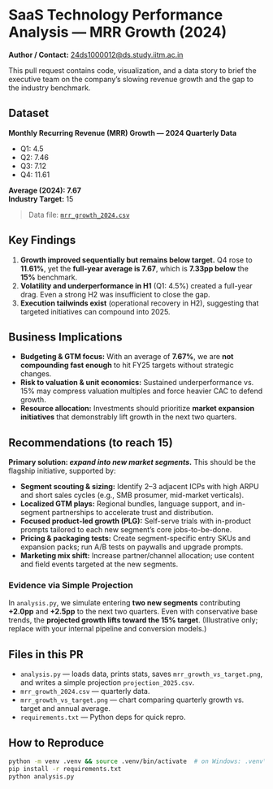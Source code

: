 # SaaS Technology Performance Analysis — MRR Growth (2024)

**Author / Contact:** 24ds1000012@ds.study.iitm.ac.in

This pull request contains code, visualization, and a data story to brief the executive team on the company’s slowing revenue growth and the gap to the industry benchmark.

## Dataset
**Monthly Recurring Revenue (MRR) Growth — 2024 Quarterly Data**
- Q1: 4.5
- Q2: 7.46
- Q3: 7.12
- Q4: 11.61

**Average (2024): 7.67**  
**Industry Target:** 15

> Data file: [`mrr_growth_2024.csv`](mrr_growth_2024.csv)

## Key Findings
1. **Growth improved sequentially but remains below target.** Q4 rose to **11.61%**, yet the **full-year average is 7.67**, which is **7.33pp below** the **15%** benchmark.
2. **Volatility and underperformance in H1** (Q1: 4.5%) created a full-year drag. Even a strong H2 was insufficient to close the gap.
3. **Execution tailwinds exist** (operational recovery in H2), suggesting that targeted initiatives can compound into 2025.

## Business Implications
- **Budgeting & GTM focus:** With an average of **7.67%**, we are **not compounding fast enough** to hit FY25 targets without strategic changes.
- **Risk to valuation & unit economics:** Sustained underperformance vs. 15% may compress valuation multiples and force heavier CAC to defend growth.
- **Resource allocation:** Investments should prioritize **market expansion initiatives** that demonstrably lift growth in the next two quarters.

## Recommendations (to reach 15)
**Primary solution: _expand into new market segments_.** This should be the flagship initiative, supported by:
- **Segment scouting & sizing:** Identify 2–3 adjacent ICPs with high ARPU and short sales cycles (e.g., SMB prosumer, mid-market verticals).
- **Localized GTM plays:** Regional bundles, language support, and in-segment partnerships to accelerate trust and distribution.
- **Focused product-led growth (PLG):** Self-serve trials with in-product prompts tailored to each new segment’s core jobs-to-be-done.
- **Pricing & packaging tests:** Create segment-specific entry SKUs and expansion packs; run A/B tests on paywalls and upgrade prompts.
- **Marketing mix shift:** Increase partner/channel allocation; use content and field events targeted at the new segments.

### Evidence via Simple Projection
In `analysis.py`, we simulate entering **two new segments** contributing **+2.0pp** and **+2.5pp** to the next two quarters. Even with conservative base trends, the **projected growth lifts toward the 15% target**. (Illustrative only; replace with your internal pipeline and conversion models.)

## Files in this PR
- `analysis.py` — loads data, prints stats, saves `mrr_growth_vs_target.png`, and writes a simple projection `projection_2025.csv`.
- `mrr_growth_2024.csv` — quarterly data.
- `mrr_growth_vs_target.png` — chart comparing quarterly growth vs. target and annual average.
- `requirements.txt` — Python deps for quick repro.

## How to Reproduce
```bash
python -m venv .venv && source .venv/bin/activate  # on Windows: .venv\\Scripts\\activate
pip install -r requirements.txt
python analysis.py
